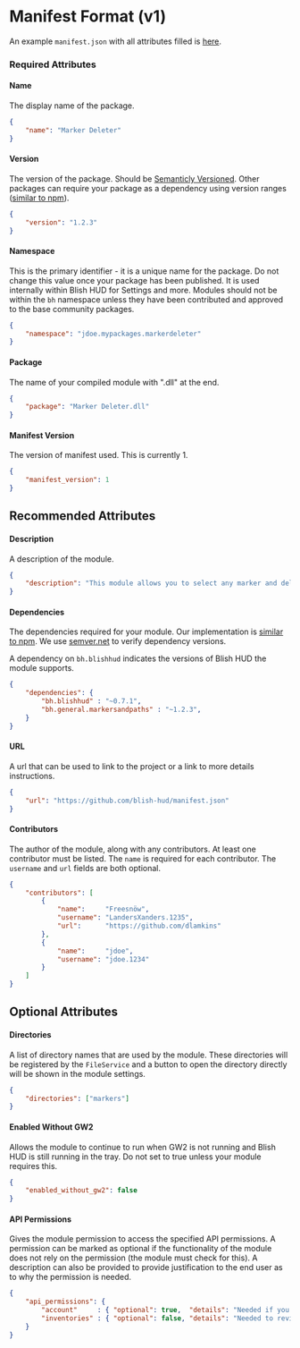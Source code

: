 # Manifest Format (v1)
An example `manifest.json` with all attributes filled is [here](v1/manifest.json).


### Required Attributes

#### Name
The display name of the package.

```json
{
    "name": "Marker Deleter"
}
```

#### Version
The version of the package.  Should be [Semanticly Versioned](https://semver.org/).  Other packages can require your package as a dependency using version ranges ([similar to npm](https://docs.npmjs.com/files/package.json#dependencies)).

```json
{
    "version": "1.2.3"
}
```

#### Namespace
This is the primary identifier - it is a unique name for the package.  Do not change this value once your package has been published.  It is used internally within Blish HUD for Settings and more.  Modules should not be within the `bh` namespace unless they have been contributed and approved to the base community packages.

```json
{
    "namespace": "jdoe.mypackages.markerdeleter"
}
```

#### Package
The name of your compiled module with ".dll" at the end.

```json
{
    "package": "Marker Deleter.dll"
}
```

#### Manifest Version
The version of manifest used.  This is currently 1.

```json
{
    "manifest_version": 1
}
```

## Recommended Attributes

#### Description
A description of the module.

```json
{
    "description": "This module allows you to select any marker and delete it."
}
```


#### Dependencies
The dependencies required for your module.  Our implementation is [similar to npm](https://docs.npmjs.com/files/package.json#dependencies).  We use [semver.net](https://github.com/adamreeve/semver.net) to verify dependency versions.

A dependency on `bh.blishhud` indicates the versions of Blish HUD the module supports.

```json
{
    "dependencies": {
        "bh.blishhud" : "~0.7.1",
        "bh.general.markersandpaths" : "~1.2.3",
    }
}
```

#### URL
A url that can be used to link to the project or a link to more details instructions.

```json
{
    "url": "https://github.com/blish-hud/manifest.json"
}
```

#### Contributors
The author of the module, along with any contributors.  At least one contributor must be listed.  The `name` is required for each contributor.  The `username` and `url` fields are both optional.

```json
{
    "contributors": [
        {
            "name":     "Freesnöw",
            "username": "LandersXanders.1235",
            "url":      "https://github.com/dlamkins"
        },
        {
            "name":     "jdoe",
            "username": "jdoe.1234"
        }
    ]
}
```

## Optional Attributes

#### Directories
A list of directory names that are used by the module.  These directories will be registered by the `FileService` and a button to open the directory directly will be shown in the module settings.

```json
{
    "directories": ["markers"]
}
```

#### Enabled Without GW2
Allows the module to continue to run when GW2 is not running and Blish HUD is still running in the tray.  Do not set to true unless your module requires this.

```json
{
    "enabled_without_gw2": false
}
```

#### API Permissions
Gives the module permission to access the specified API permissions.  A permission can be marked as optional if the functionality of the module does not rely on the permission (the module must check for this).  A description can also be provided to provide justification to the end user as to why the permission is needed.

```json
{
    "api_permissions": {
        "account"     : { "optional": true,  "details": "Needed if you want the special feature enabled." },
        "inventories" : { "optional": false, "details": "Needed to review the item in your inventory." }
    }
}
```
